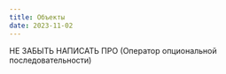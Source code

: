 ```yaml
---
title: Объекты
date: 2023-11-02
---
```

НЕ ЗАБЫТЬ НАПИСАТЬ ПРО (Оператор опциональной последовательности)
